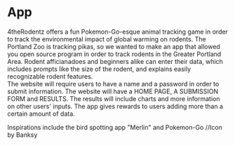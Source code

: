 # App
4theRodentz offers a fun Pokemon-Go-esque animal tracking game in order to track the environmental impact of global warming on rodents.
The Portland Zoo is tracking pikas, so we wanted to make an app that allowed you open source program in order to track rodents in the Greater Portland Area. Rodent afficianadoes and beginners alike can enter their data, which includes prompts like the size of the rodent, and explains easily recognizable rodent features.   
The website will require users to have a name and a password in order to submit information. The website will have a HOME PAGE, A SUBMISSION FORM and RESULTS. The results will include charts and more information on other users' inputs. 
The app gives rewards to users adding more than a certain amount of data.

Inspirations include the bird spotting app "Merlin" and Pokemon-Go 
//Icon by Banksy
